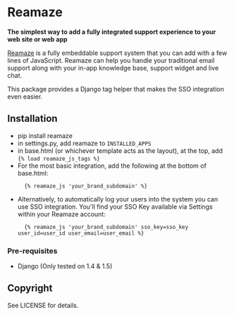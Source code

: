 # Reamaze

**The simplest way to add a fully integrated support experience to your web site or web app**

[Reamaze](https://www.reamaze.com) is a fully embeddable support system that you can add with a few lines of JavaScript. Reamaze can help you handle your traditional email support along with your in-app knowledge base, support widget and live chat.

This package provides a Django tag helper that makes the SSO integration even easier.

## Installation

* pip install reamaze
* in settings.py, add reamaze to `INSTALLED_APPS`
* in base.html (or whichever template acts as the layout), at the top, add `{% load reamaze_js_tags %}`
* For the most basic integration, add the following at the bottom of base.html:
  ```
    {% reamaze_js 'your_brand_subdomain' %}
  ```
* Alternatively, to automatically log your users into the system you can use SSO integration. You'll find your SSO Key available via Settings within your Reamaze account: 
  ```
    {% reamaze_js 'your_brand_subdomain' sso_key=sso_key user_id=user_id user_email=user_email %}
  ```


### Pre-requisites

* Django (Only tested on 1.4 & 1.5)


## Copyright

See LICENSE for details.
